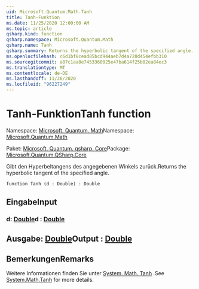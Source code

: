 ```yaml
---
uid: Microsoft.Quantum.Math.Tanh
title: Tanh-Funktion
ms.date: 11/25/2020 12:00:00 AM
ms.topic: article
qsharp.kind: function
qsharp.namespace: Microsoft.Quantum.Math
qsharp.name: Tanh
qsharp.summary: Returns the hyperbolic tangent of the specified angle.
ms.openlocfilehash: c6d1bf8cead85bcd944aeb7d4a720d454efbb310
ms.sourcegitcommit: a87c1aa8e7453360025e47ba614f25b02ea84ec3
ms.translationtype: MT
ms.contentlocale: de-DE
ms.lasthandoff: 11/26/2020
ms.locfileid: "96227249"
---
```

# <a name="tanh-function"></a><span data-ttu-id="6c2ea-102">Tanh-Funktion</span><span class="sxs-lookup"><span data-stu-id="6c2ea-102">Tanh function</span></span>

<span data-ttu-id="6c2ea-103">Namespace: [Microsoft. Quantum. Math](xref:Microsoft.Quantum.Math)</span><span class="sxs-lookup"><span data-stu-id="6c2ea-103">Namespace: [Microsoft.Quantum.Math](xref:Microsoft.Quantum.Math)</span></span>

<span data-ttu-id="6c2ea-104">Paket: [Microsoft. Quantum. qsharp. Core](https://nuget.org/packages/Microsoft.Quantum.QSharp.Core)</span><span class="sxs-lookup"><span data-stu-id="6c2ea-104">Package: [Microsoft.Quantum.QSharp.Core](https://nuget.org/packages/Microsoft.Quantum.QSharp.Core)</span></span>


<span data-ttu-id="6c2ea-105">Gibt den Hyperbeltangens des angegebenen Winkels zurück.</span><span class="sxs-lookup"><span data-stu-id="6c2ea-105">Returns the hyperbolic tangent of the specified angle.</span></span>

```qsharp
function Tanh (d : Double) : Double
```


## <a name="input"></a><span data-ttu-id="6c2ea-106">Eingabe</span><span class="sxs-lookup"><span data-stu-id="6c2ea-106">Input</span></span>

### <a name="d--double"></a><span data-ttu-id="6c2ea-107">d: [Double](xref:microsoft.quantum.lang-ref.double)</span><span class="sxs-lookup"><span data-stu-id="6c2ea-107">d : [Double](xref:microsoft.quantum.lang-ref.double)</span></span>





## <a name="output--double"></a><span data-ttu-id="6c2ea-108">Ausgabe: [Double](xref:microsoft.quantum.lang-ref.double)</span><span class="sxs-lookup"><span data-stu-id="6c2ea-108">Output : [Double](xref:microsoft.quantum.lang-ref.double)</span></span>



## <a name="remarks"></a><span data-ttu-id="6c2ea-109">Bemerkungen</span><span class="sxs-lookup"><span data-stu-id="6c2ea-109">Remarks</span></span>

<span data-ttu-id="6c2ea-110">Weitere Informationen finden Sie unter [System. Math. Tanh](https://docs.microsoft.com/dotnet/api/system.math.tanh) .</span><span class="sxs-lookup"><span data-stu-id="6c2ea-110">See [System.Math.Tanh](https://docs.microsoft.com/dotnet/api/system.math.tanh) for more details.</span></span>
